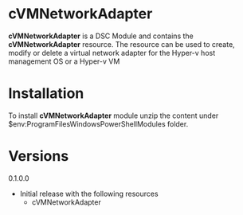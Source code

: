 # cVMNetworkAdapter
**cVMNetworkAdapter** is a DSC Module and contains the **cVMNetworkAdapter** resource. The resource can be used to create, modify or delete a virtual network adapter for the Hyper-v host management OS or a Hyper-v VM 

# Installation
To install **cVMNetworkAdapter** module unzip the content under $env:ProgramFilesWindowsPowerShellModules folder.

# Versions
0.1.0.0

* Initial release with the following resources
  * cVMNetworkAdapter